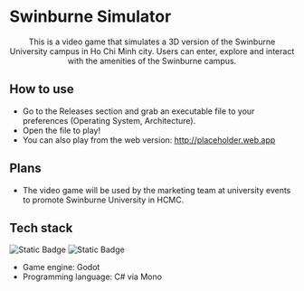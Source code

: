 # Swinburne Simulator

<center>This is a video game that simulates a 3D version of the Swinburne University campus in Ho Chi Minh city. Users can enter, explore and interact with the amenities of the Swinburne campus.</center>

## How to use

- Go to the Releases section and grab an executable file to your preferences (Operating System, Architecture).
- Open the file to play!
- You can also play from the web version: http://placeholder.web.app

## Plans

- The video game will be used by the marketing team at university events to promote Swinburne University in HCMC.

## Tech stack

![Static Badge](https://img.shields.io/badge/Godot%20Engine-black?style=for-the-badge&logo=godotengine)
![Static Badge](https://img.shields.io/badge/C%23%20(Mono)-purple?style=for-the-badge&logo=csharp)

- Game engine: Godot
- Programming language: C# via Mono
